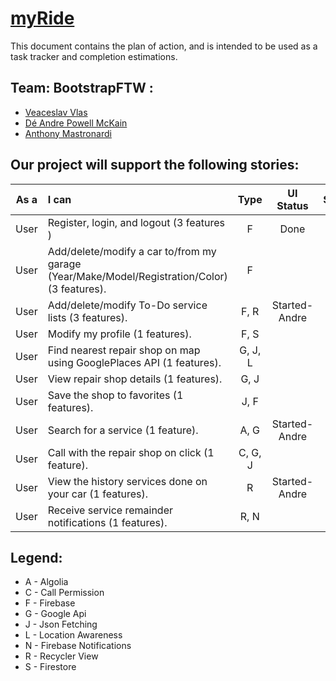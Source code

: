 # [myRide]()


This document contains the plan of action, and is intended to be used as a task tracker and completion estimations.

## Team: BootstrapFTW :
- [Veaceslav Vlas](https://github.com/vlasslavic)
- [Dé Andre Powell McKain](https://github.com/BakaDobe)
- [Anthony Mastronardi](https://github.com/antho-mastro)


## Our project will support the following stories:

| **As a** | **I can**                                                                                      | **Type** |**UI Status**  |**Status** |
|:--------:|:-----------------------------------------------------------------------------------------------|:--------:|:-------------:|:---------:|
|  User    | Register, login, and logout (3 features )                                                      |F         | Done          | Done      |
|  User  | Add/delete/modify a car to/from my garage (Year/Make/Model/Registration/Color) (3 features).     |F         |               |           |
|  User  | Add/delete/modify To-Do service lists (3 features).                                              |F, R      | Started-Andre |           |
|  User  | Modify my profile (1 features).                                                                  |F, S      |               |           |
|  User  | Find nearest repair shop on map using GooglePlaces API (1 features).                             |G, J, L   |               |           |
|  User  | View repair shop details (1 features).                                                           |G, J      |               |           |
|  User  | Save the shop to favorites (1 features).                                                         |J, F      |               |           |
|  User  | Search for a service (1 feature).                                                                |A, G      | Started-Andre |           |
|  User  | Call with the repair shop on click (1 feature).                                                  |C, G, J   |               |           |
|  User  | View the history services done on your car (1 features).                                         |R         | Started-Andre |           |
|  User  | Receive service remainder notifications  (1 features).                                           |R, N      |               |           |


## Legend:
- A - Algolia
- C - Call Permission
- F - Firebase
- G - Google Api
- J - Json Fetching
- L - Location Awareness
- N - Firebase Notifications
- R - Recycler View
- S - Firestore
